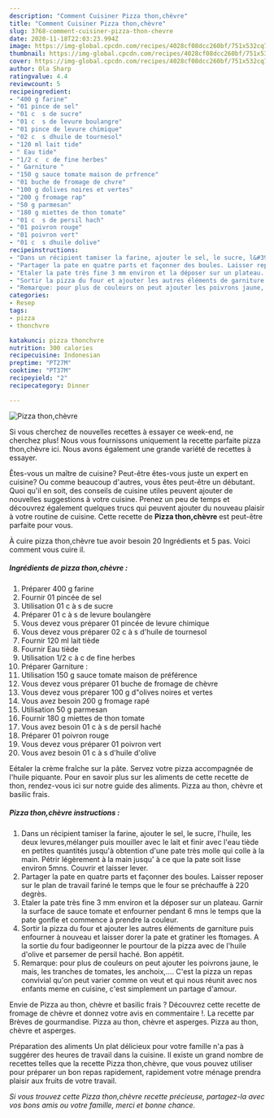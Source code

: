 ```yaml
---
description: "Comment Cuisiner Pizza thon,chèvre"
title: "Comment Cuisiner Pizza thon,chèvre"
slug: 3768-comment-cuisiner-pizza-thon-chevre
date: 2020-11-18T22:03:23.994Z
image: https://img-global.cpcdn.com/recipes/4028cf08dcc260bf/751x532cq70/pizza-thonchevre-photo-principale-de-la-recette.jpg
thumbnail: https://img-global.cpcdn.com/recipes/4028cf08dcc260bf/751x532cq70/pizza-thonchevre-photo-principale-de-la-recette.jpg
cover: https://img-global.cpcdn.com/recipes/4028cf08dcc260bf/751x532cq70/pizza-thonchevre-photo-principale-de-la-recette.jpg
author: Ola Sharp
ratingvalue: 4.4
reviewcount: 5
recipeingredient:
- "400 g farine"
- "01 pince de sel"
- "01 c  s de sucre"
- "01 c  s de levure boulangre"
- "01 pince de levure chimique"
- "02 c  s dhuile de tournesol"
- "120 ml lait tide"
- " Eau tide"
- "1/2 c  c de fine herbes"
- " Garniture "
- "150 g sauce tomate maison de prfrence"
- "01 buche de fromage de chvre"
- "100 g dolives noires et vertes"
- "200 g fromage rap"
- "50 g parmesan"
- "180 g miettes de thon tomate"
- "01 c  s de persil hach"
- "01 poivron rouge"
- "01 poivron vert"
- "01 c  s dhuile dolive"
recipeinstructions:
- "Dans un récipient tamiser la farine, ajouter le sel, le sucre, l&#39;huile, les deux levures,mélanger puis mouiller avec le lait et finir avec l&#39;eau tiède en petites quantités jusqu&#39;à obtention d&#39;une pate très molle qui colle à la main. Pétrir légèrement à la main jusqu&#39; à ce que la pate soit lisse environ 5mns. Couvrir et laisser lever."
- "Partager la pate en quatre parts et façonner des boules. Laisser reposer sur le plan de travail fariné le temps que le four se préchauffe à 220 degrès."
- "Etaler la pate très fine 3 mm environ et la déposer sur un plateau. Garnir la surface de sauce tomate et enfourner pendant 6 mns le temps que la pate gonfle et commence à prendre la couleur."
- "Sortir la pizza du four et ajouter les autres éléments de garniture puis enfourner à nouveau et laisser dorer la pate et gratiner les ftomages. A la sortie du four badigeonner le pourtour de la pizza avec de l&#39;huile d&#39;olive et parsemer de persil haché. Bon appétit."
- "Remarque: pour plus de couleurs on peut ajouter les poivrons jaune, le mais, les tranches de tomates, les anchoix,.... C&#39;est la pizza un repas convivial qu&#39;on peut varier comme on veut et qui nous réunit avec nos enfants meme en cuisine, c&#39;est simplement un partage d&#39;amour."
categories:
- Resep
tags:
- pizza
- thonchvre

katakunci: pizza thonchvre 
nutrition: 300 calories
recipecuisine: Indonesian
preptime: "PT27M"
cooktime: "PT37M"
recipeyield: "2"
recipecategory: Dinner

---
```



![Pizza thon,chèvre](https://img-global.cpcdn.com/recipes/4028cf08dcc260bf/751x532cq70/pizza-thonchevre-photo-principale-de-la-recette.jpg)

Si vous cherchez de nouvelles recettes à essayer ce week-end, ne cherchez plus! Nous vous fournissons uniquement la recette parfaite pizza thon,chèvre ici. Nous avons également une grande variété de recettes à essayer.

Êtes-vous un maître de cuisine? Peut-être êtes-vous juste un expert en cuisine? Ou comme beaucoup d'autres, vous êtes peut-être un débutant. Quoi qu'il en soit, des conseils de cuisine utiles peuvent ajouter de nouvelles suggestions à votre cuisine. Prenez un peu de temps et découvrez également quelques trucs qui peuvent ajouter du nouveau plaisir à votre routine de cuisine. Cette recette de <strong> Pizza thon,chèvre </strong> est peut-être parfaite pour vous.

<!--inarticleads1-->

À cuire pizza thon,chèvre tue avoir besoin 20 Ingrédients et 5 pas. Voici comment vous cuire il.

##### Ingrédients de pizza thon,chèvre :

1. Préparer 400 g farine
1. Fournir 01 pincée de sel
1. Utilisation 01 c à s de sucre
1. Préparer 01 c à s de levure boulangère
1. Vous devez vous préparer 01 pincée de levure chimique
1. Vous devez vous préparer 02 c à s d&#39;huile de tournesol
1. Fournir 120 ml lait tiède
1. Fournir  Eau tiède
1. Utilisation 1/2 c à c de fine herbes
1. Préparer  Garniture :
1. Utilisation 150 g sauce tomate maison de préférence
1. Vous devez vous préparer 01 buche de fromage de chèvre
1. Vous devez vous préparer 100 g d&#34;olives noires et vertes
1. Vous avez besoin 200 g fromage rapé
1. Utilisation 50 g parmesan
1. Fournir 180 g miettes de thon tomate
1. Vous avez besoin 01 c à s de persil haché
1. Préparer 01 poivron rouge
1. Vous devez vous préparer 01 poivron vert
1. Vous avez besoin 01 c à s d&#39;huile d&#39;olive


Eétaler la crème fraîche sur la pâte. Servez votre pizza accompagnée de l&#39;huile piquante. Pour en savoir plus sur les aliments de cette recette de thon, rendez-vous ici sur notre guide des aliments. Pizza au thon, chèvre et basilic frais. 

<!--inarticleads2-->

##### Pizza thon,chèvre instructions :

1. Dans un récipient tamiser la farine, ajouter le sel, le sucre, l&#39;huile, les deux levures,mélanger puis mouiller avec le lait et finir avec l&#39;eau tiède en petites quantités jusqu&#39;à obtention d&#39;une pate très molle qui colle à la main. Pétrir légèrement à la main jusqu&#39; à ce que la pate soit lisse environ 5mns. Couvrir et laisser lever.
1. Partager la pate en quatre parts et façonner des boules. Laisser reposer sur le plan de travail fariné le temps que le four se préchauffe à 220 degrès.
1. Etaler la pate très fine 3 mm environ et la déposer sur un plateau. Garnir la surface de sauce tomate et enfourner pendant 6 mns le temps que la pate gonfle et commence à prendre la couleur.
1. Sortir la pizza du four et ajouter les autres éléments de garniture puis enfourner à nouveau et laisser dorer la pate et gratiner les ftomages. A la sortie du four badigeonner le pourtour de la pizza avec de l&#39;huile d&#39;olive et parsemer de persil haché. Bon appétit.
1. Remarque: pour plus de couleurs on peut ajouter les poivrons jaune, le mais, les tranches de tomates, les anchoix,.... C&#39;est la pizza un repas convivial qu&#39;on peut varier comme on veut et qui nous réunit avec nos enfants meme en cuisine, c&#39;est simplement un partage d&#39;amour.


Envie de Pizza au thon, chèvre et basilic frais ? Découvrez cette recette de fromage de chèvre et donnez votre avis en commentaire !. La recette par Brèves de gourmandise. Pizza au thon, chèvre et asperges. Pizza au thon, chèvre et asperges. 

<!--inarticleads1-->

<p>
Préparation des aliments Un plat délicieux pour votre famille n'a pas à suggérer des heures de travail dans la cuisine. Il existe un grand nombre de recettes telles que la recette Pizza thon,chèvre, que vous pouvez utiliser pour préparer un bon repas rapidement, rapidement votre ménage prendra plaisir aux fruits de votre travail.
</p>

<p>
<i>Si vous trouvez cette Pizza thon,chèvre recette précieuse, partagez-la avec vos bons amis ou votre famille, merci et bonne chance.</i>
</p>
